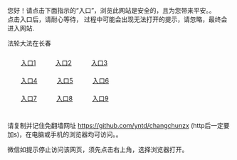 您好！请点击下面指示的“入口”，浏览此网站是安全的，且为您带来平安。。 <br/>
点击入口后，请耐心等待， 过程中可能会出现无法打开的提示，请忽略，最终会进入网站. </br>

法轮大法在长春<br/>
<div style="padding:10px"><a style="margin:20px" target="_blank" href="https://d82q9yenyg5a6.cloudfront.net/2Qpsp?kbokxcfh" id="ccLink1" rel="nofollow">入口1</a> <a target="_blank" style="margin:20px" href="https://d1khcxrwllgdpb.cloudfront.net/2Qpsp?nazwlf" id="ccLink2" rel="nofollow">入口2</a> <a style="margin:20px" target="_blank" href="https://d1s9b5qzb7kgnz.cloudfront.net/2Qpsp?duwndv" id="ccLink3" rel="nofollow">入口3</a></div>

<div style="padding:10px" ><a style="margin:20px" target="_blank" href="https://d82q9yenyg5a6.cloudfront.net/2Qpsp?kbokxcfh" id="ccLink4" rel="nofollow">入口4</a> <a style="margin:20px" href="https://d1khcxrwllgdpb.cloudfront.net/2Qpsp?nazwlf" target="_blank" id="ccLink5" rel="nofollow">入口5</a> <a style="margin:20px" href="https://d1s9b5qzb7kgnz.cloudfront.net/2Qpsp?duwndv" target="_blank" id="ccLink6" rel="nofollow">入口6</a></div>

<div style="padding:10px"><a style="margin:20px" target="_blank" href="https://d82q9yenyg5a6.cloudfront.net/2Qpsp?kbokxcfh" id="ccLink7" rel="nofollow">入口7</a> <a style="margin:20px" href="https://d1khcxrwllgdpb.cloudfront.net/2Qpsp?nazwlf" target="_blank" id="ccLink8" rel="nofollow">入口8</a> <a style="margin:20px" target="_blank" href="https://d1s9b5qzb7kgnz.cloudfront.net/2Qpsp?duwndv" id="ccLink9" rel="nofollow">入口9</a></div>

<br/>



请复制并记住免翻墙网址 https://github.com/yntd/changchunzx (http后一定要加s)，在电脑或手机的浏览器均可访问。。<br/>

微信如提示停止访问该网页，须先点击右上角，选择浏览器打开。

